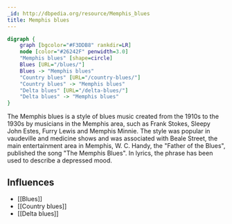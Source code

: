 ```yaml
---
_id: http://dbpedia.org/resource/Memphis_blues
title: Memphis blues
---
```


```dot
digraph {
	graph [bgcolor="#F3DDB8" rankdir=LR]
	node [color="#26242F" penwidth=3.0]
	"Memphis blues" [shape=circle]
	Blues [URL="/blues/"]
	Blues -> "Memphis blues"
	"Country blues" [URL="/country-blues/"]
	"Country blues" -> "Memphis blues"
	"Delta blues" [URL="/delta-blues/"]
	"Delta blues" -> "Memphis blues"
}
```

The Memphis blues is a style of blues music created from the 1910s to the 1930s by musicians in the Memphis area, such as Frank Stokes, Sleepy John Estes, Furry Lewis and Memphis Minnie. The style was popular in vaudeville and medicine shows and was associated with Beale Street, the main entertainment area in Memphis, W. C. Handy, the "Father of the Blues", published the song "The Memphis Blues". In lyrics, the phrase has been used to describe a depressed mood.

## Influences

- [[Blues]]
- [[Country blues]]
- [[Delta blues]]
